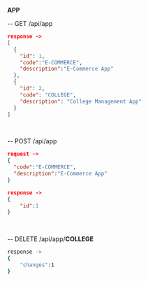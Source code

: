<b>APP</b>

-- GET /api/app
```json
response ->
[
  {
    "id": 1,
    "code":"E-COMMERCE",
    "description":"E-Commerce App"
  },  
  {
    "id": 2,
    "code": "COLLEGE",
    "description": "College Management App"
  }
]
```
</br>

-- POST /api/app
```json
request ->
{
  "code":"E-COMMERCE",
  "description":"E-Commerce App"
}

response ->
{
    "id":1
}
```
<br/>

-- DELETE /api/app/<b>COLLEGE</b>
```sh
response ->
{
    "changes":1
}
```

